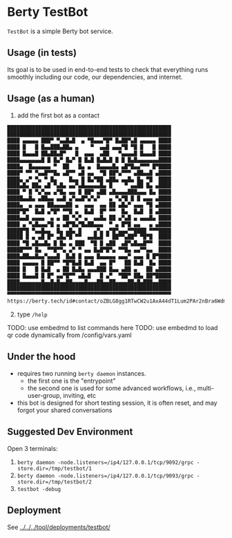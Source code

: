 # Berty TestBot

`TestBot` is a simple Berty bot service.

## Usage (in tests)

Its goal is to be used in end-to-end tests to check that everything runs smoothly including our code, our dependencies, and internet.

## Usage (as a human)

1. add the first bot as a contact

[embedmd]:# (../../../config/.tmp/qr-testbot.txt txt)
```txt
█████████████████████████████████████████████████████
█████████████████████████████████████████████████████
████ ▄▄▄▄▄ ███▀ ▀▄▄█▄█  ▄ ▀█▄▄▄▀█▀ █▄██▀▄█ ▄▄▄▄▄ ████
████ █   █ █▄▄███▄██▄ ▄    ▀  ▄▄█ ▄▄▄▀█ ▀█ █   █ ████
████ █▄▄▄█ ██▄██▄█▀   █  ▄▄▄  ▄██   ▀▄▄▄▄█ █▄▄▄█ ████
████▄▄▄▄▄▄▄█ █ █▄▀ █▄▀ █ █▄█ █▄█▄█ █ █ █▄█▄▄▄▄▄▄▄████
████▄  █▄▄▄▄▄▄ ▀  ██   █▄ ▄  █▄▄▄▄█▄ ▄█▀█▄▄▀▀▀ █▀████
████▀ ▀▀ ▀▄▄█▀▀█▄ ▄█▀▀ ▄█ ▄▄  ▀█ ██▀▄▀▀▀ ▄██▄▄█ ▄████
████▄ ▄▀ ▀▄ ▀ █▄    █▄▄ █ █▄▀██ ▄██▄ ▄▄█▄ █▄ ▀█  ████
████▄█▄ ██▄ ▄█ ▀▄█▄ ▄▄▀▄█▄▄▄▄▄█▄ █    ▀ ▄▄██ █▄ ▄████
████ ▀ █ ▀▄▀▄▄ ▄▀█▄ ▄▄ █ ██▀ ▄██ ▄█▄▄▄▄███▄▄▄ █▄ ████
█████▄▄█▄ ▄██▄▄ ▄▄█ ▄▀▄▄█▀▄▀▄▀   ▄ ▀▄▀█ █ █ ▄▄▄ ▄████
████▄  ▄ ▄▄▄ ██▄▄▄▄██ ▄  ▄▄▄  ▄▄ ██ ▄█▄▀ ▄▄▄ ▀█ ▄████
████▀█▀  █▄█ ▄▀█▀ ▀▀█ ▄  █▄█  █▀ ▀▀  █▄  █▄█  █ ▄████
████▄▄█ ▄▄▄▄  ▄ ▄ ██ ▀▄▀ ▄  ▄▄█▄ ██ ▄▀▄█ ▄ ▄▄▄█▄ ████
████ ▄ ▀▄█▄▄▄▀█ ▄ ▄█▀█▄▀█▄██▄▄▄  ▀ ▄ █▀█ ▄▄   ▄ ▄████
█████▀█ ▀▄▄█▄▄  █▄ ▄█▄ █    ▄▀▄ ▄▀█▀▄▄▄▀▀████ ▀▀▀████
█████ █ ▄ ▄█ █▀ ▄█▄▀█ ▀▀  ▄▄█▄█ ▀ ██▀▀▄██▀ ▀█▀█  ████
████ ▀█ ▄█▄▄█▄ █ █▄ ▄ ███  ▀█ █ ▄██  ▄█▀▄█▄▄█▀▀  ████
█████▀▀▀ █▄  ▀▀█▀▀▄ ▄▀ ▀ ▄▄ █▄█▀█▀▄ ▀▀█▄ ▄▄▀▀▄▄  ████
████▄██▄▄█▄▄▀▄▄▄█  █▄█ █ ▄▄▄ █▄▄▄▄▄ ▄▄▄▀ ▄▄▄ █ █▀████
████ ▄▄▄▄▄ █ ██▀▀ ▀█▀█▄█ █▄█  ▄▄ █▀   ██ █▄█  █▄ ████
████ █   █ █▄█  ▄ ██ █▄█▄ ▄▄▄███ █▄▄ ▄██ ▄   ██ ▄████
████ █▄▄▄█ █ █▀ ▄▄▀█▀▀ ▄█▄█   █ ▄▀  ▀██▀ ██▄ ██▀█████
████▄▄▄▄▄▄▄█▄▄█▄█▄▄██▄▄▄▄█▄▄▄██▄▄██▄▄▄▄██▄█▄███▄▄████
█████████████████████████████████████████████████████
▀▀▀▀▀▀▀▀▀▀▀▀▀▀▀▀▀▀▀▀▀▀▀▀▀▀▀▀▀▀▀▀▀▀▀▀▀▀▀▀▀▀▀▀▀▀▀▀▀▀▀▀▀
https://berty.tech/id#contact/oZBLG8gg1RTwCW2u1AxA44dT1Lum2PAr2nBra6WdmTpozq7vdDkae9FjyCW3QZ86AE9pMAudh4GKTfNj1jELcdvtJy44Rbp/name=TestBot
```

2. type `/help`

TODO: use embedmd to list commands here
TODO: use embedmd to load qr code dynamically from /config/vars.yaml

## Under the hood

* requires two running `berty daemon` instances.
  * the first one is the "entrypoint"
  * the second one is used for some advanced workflows, i.e., multi-user-group, inviting, etc
* this bot is designed for short testing session, it is often reset, and may forgot your shared conversations

## Suggested Dev Environment

Open 3 terminals:

1. `berty daemon -node.listeners=/ip4/127.0.0.1/tcp/9092/grpc -store.dir=/tmp/testbot/1`
2. `berty daemon -node.listeners=/ip4/127.0.0.1/tcp/9093/grpc -store.dir=/tmp/testbot/2`
3. `testbot -debug`

## Deployment

See [../../../tool/deployments/testbot/](../../../tool/deployments/testbot/)
